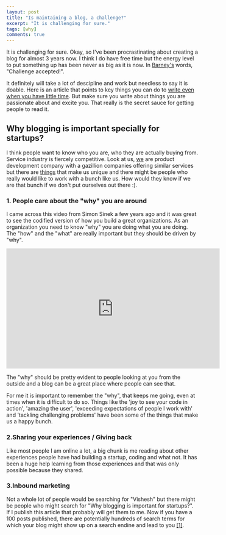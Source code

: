 ```yaml
---
layout: post
title: "Is maintaining a blog, a challenge?"
excerpt: "It is challenging for sure."
tags: [why]
comments: true
---
```


It is challenging for sure. Okay, so I've been procrastinating about creating a blog for almost 3 years now. I think I do have free time but the energy level to put something up has been never as big as it is now. In [Barney's](http://en.wikipedia.org/wiki/Barney_Stinson) words, "Challenge accepted!".

It definitely will take a lot of descipline and work but needless to say it is doable. Here is an article that points to key things you can do to [write even when you have little time](http://michaelhyatt.com/no-time-to-blog.html). But make sure you write about things you are passionate about and excite you. That really is the secret sauce for getting people to read it.

## Why blogging is important specially for startups?
I think people want to know who you are, who they are actually buying from. Service industry is fiercely competitive. Look at us, [we](http://causecode.com) are product development company with a gazillion companies offering similar services but there are [things](http://causecode.com) that make us unique and there might be people who really would like to work with a bunch like us. How would they know if we are that bunch if we don't put ourselves out there :).

### 1. People care about the "why" you are around
I came across this video from Simon Sinek a few years ago and it was great to see the codified version of how you build a great organizations. As an organization you need to know "why" you are doing what you are doing. The "how" and the "what" are really important but they should be driven by "why".

<iframe src="https://embed-ssl.ted.com/talks/lang/en/simon_sinek_how_great_leaders_inspire_action.html" width="560" height="315" frameborder="0" scrolling="no" webkitAllowFullScreen mozallowfullscreen allowFullScreen></iframe>

The "why" should be pretty evident to people looking at you from the outside and a blog can be a great place where people can see that.

For me it is important to remember the "why", that keeps me going, even at times when it is difficult to do so. Things like the 'joy to see your code in action', 'amazing the user', 'exceeding expectations of people I work with' and 'tackling challenging problems' have been some of the things that make us a happy bunch. 

### 2.Sharing your experiences / Giving back
Like most people I am online a lot, a big chunk is me reading about other experiences people have had building a startup, coding and what not. It has been a huge help learning from those experiences and that was only possible because they shared.

### 3.Inbound marketing
Not a whole lot of people would be searching for "Vishesh" but there might be people who might search for "Why blogging is important for startups?". If I publish this article that probably will get them to me. Now if you have a 100 posts published, there are potentially hundreds of search terms for which your blog might show up on a search endine and lead to you [[1]](http://blog.hubspot.com/marketing/why-business-blogging-works).
